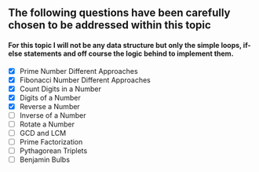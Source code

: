 ## The following questions have been carefully chosen to be addressed within this topic
#### For this topic I will not be any data structure but only the simple loops, if-else statements and off course the logic behind to implement them. 
- [X] Prime Number Different Approaches
- [X] Fibonacci Number Different Approaches
- [X] Count Digits in a Number
- [x] Digits of a Number
- [x] Reverse a Number
- [ ] Inverse of a Number
- [ ] Rotate a Number
- [ ] GCD and LCM
- [ ] Prime Factorization
- [ ] Pythagorean Triplets
- [ ] Benjamin Bulbs
